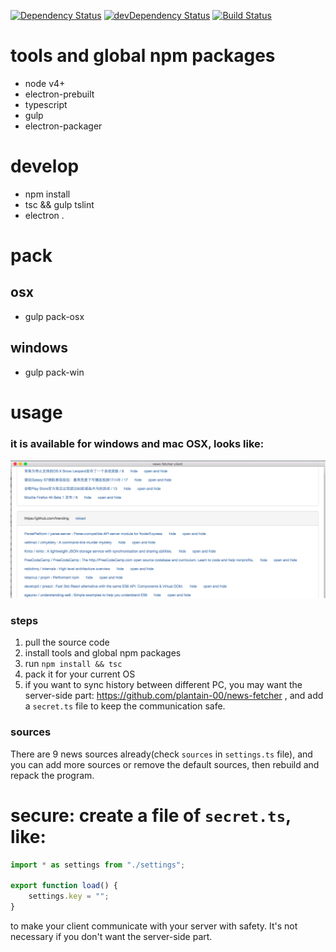 [![Dependency Status](https://david-dm.org/plantain-00/news-fetcher-client.svg)](https://david-dm.org/plantain-00/news-fetcher-client)
[![devDependency Status](https://david-dm.org/plantain-00/news-fetcher-client/dev-status.svg)](https://david-dm.org/plantain-00/news-fetcher-client#info=devDependencies)
[![Build Status](https://travis-ci.org/plantain-00/news-fetcher-client.svg?branch=master)](https://travis-ci.org/plantain-00/news-fetcher-client)

# tools and global npm packages

- node v4+
- electron-prebuilt
- typescript
- gulp
- electron-packager

# develop

- npm install
- tsc && gulp tslint
- electron .

# pack

## osx

- gulp pack-osx

## windows

- gulp pack-win

# usage

### it is available for windows and mac OSX, looks like:
![](./sample.png)

### steps

1. pull the source code
2. install tools and global npm packages
3. run `npm install && tsc`
4. pack it for your current OS
5. if you want to sync history between different PC, you may want the server-side part: https://github.com/plantain-00/news-fetcher , and add a `secret.ts` file to keep the communication safe.

### sources

There are 9 news sources already(check `sources` in `settings.ts` file), and you can add more sources or remove the default sources, then rebuild and repack the program.

# secure: create a file of `secret.ts`, like:

```typescript
import * as settings from "./settings";

export function load() {
    settings.key = "";
}
```

to make your client communicate with your server with safety.
It's not necessary if you don't want the server-side part.
